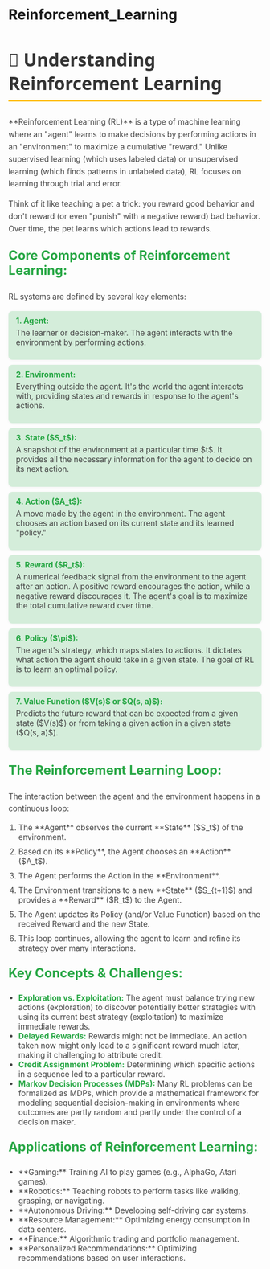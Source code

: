 # Reinforcement_Learning

<h2 id="reinforcement-learning-section" style="color: #333; font-family: 'Segoe UI', sans-serif; font-size: 2.5em; border-bottom: 3px solid #FFC107; padding-bottom: 10px;">
  🤖 Understanding Reinforcement Learning
</h2>
<p style="font-size: 1.1em; color: #444; line-height: 1.6;">
  **Reinforcement Learning (RL)** is a type of machine learning where an "agent" learns to make decisions by performing actions in an "environment" to maximize a cumulative "reward." Unlike supervised learning (which uses labeled data) or unsupervised learning (which finds patterns in unlabeled data), RL focuses on learning through trial and error.
</p>
<p style="font-size: 1.1em; color: #444; line-height: 1.6; margin-top: 15px;">
  Think of it like teaching a pet a trick: you reward good behavior and don't reward (or even "punish" with a negative reward) bad behavior. Over time, the pet learns which actions lead to rewards.
</p>

<h3 style="color: #28A745; font-size: 1.8em; margin-top: 25px;">Core Components of Reinforcement Learning:</h3>
<p style="font-size: 1.1em; color: #444; line-height: 1.6;">
  RL systems are defined by several key elements:
</p>
<ul style="list-style-type: none; padding: 0; font-size: 1.1em; color: #444;">
  <li style="margin-bottom: 10px; background-color: #D4EDDA; padding: 10px 15px; border-radius: 8px; box-shadow: 0 1px 5px rgba(0,0,0,0.05);">
    <strong style="color: #28A745;">1. Agent:</strong>
    <p style="margin-top: 5px;">The learner or decision-maker. The agent interacts with the environment by performing actions.</p>
  </li>
  <li style="margin-bottom: 10px; background-color: #D4EDDA; padding: 10px 15px; border-radius: 8px; box-shadow: 0 1px 5px rgba(0,0,0,0.05);">
    <strong style="color: #28A745;">2. Environment:</strong>
    <p style="margin-top: 5px;">Everything outside the agent. It's the world the agent interacts with, providing states and rewards in response to the agent's actions.</p>
  </li>
  <li style="margin-bottom: 10px; background-color: #D4EDDA; padding: 10px 15px; border-radius: 8px; box-shadow: 0 1px 5px rgba(0,0,0,0.05);">
    <strong style="color: #28A745;">3. State ($S_t$):</strong>
    <p style="margin-top: 5px;">A snapshot of the environment at a particular time $t$. It provides all the necessary information for the agent to decide on its next action.</p>
  </li>
  <li style="margin-bottom: 10px; background-color: #D4EDDA; padding: 10px 15px; border-radius: 8px; box-shadow: 0 1px 5px rgba(0,0,0,0.05);">
    <strong style="color: #28A745;">4. Action ($A_t$):</strong>
    <p style="margin-top: 5px;">A move made by the agent in the environment. The agent chooses an action based on its current state and its learned "policy."</p>
  </li>
  <li style="margin-bottom: 10px; background-color: #D4EDDA; padding: 10px 15px; border-radius: 8px; box-shadow: 0 1px 5px rgba(0,0,0,0.05);">
    <strong style="color: #28A745;">5. Reward ($R_t$):</strong>
    <p style="margin-top: 5px;">A numerical feedback signal from the environment to the agent after an action. A positive reward encourages the action, while a negative reward discourages it. The agent's goal is to maximize the total cumulative reward over time.</p>
  </li>
  <li style="margin-bottom: 10px; background-color: #D4EDDA; padding: 10px 15px; border-radius: 8px; box-shadow: 0 1px 5px rgba(0,0,0,0.05);">
    <strong style="color: #28A745;">6. Policy ($\pi$):</strong>
    <p style="margin-top: 5px;">The agent's strategy, which maps states to actions. It dictates what action the agent should take in a given state. The goal of RL is to learn an optimal policy.</p>
  </li>
  <li style="margin-bottom: 10px; background-color: #D4EDDA; padding: 10px 15px; border-radius: 8px; box-shadow: 0 1px 5px rgba(0,0,0,0.05);">
    <strong style="color: #28A745;">7. Value Function ($V(s)$ or $Q(s, a)$):</strong>
    <p style="margin-top: 5px;">Predicts the future reward that can be expected from a given state ($V(s)$) or from taking a given action in a given state ($Q(s, a)$).</p>
  </li>
</ul>

<h3 style="color: #28A745; font-size: 1.8em; margin-top: 25px;">The Reinforcement Learning Loop:</h3>
<p style="font-size: 1.1em; color: #444; line-height: 1.6;">
  The interaction between the agent and the environment happens in a continuous loop:
</p>
<ol style="list-style-type: decimal; padding-left: 20px; font-size: 1.1em; color: #444;">
  <li style="margin-bottom: 10px;">The **Agent** observes the current **State** ($S_t$) of the environment.</li>
  <li style="margin-bottom: 10px;">Based on its **Policy**, the Agent chooses an **Action** ($A_t$).</li>
  <li style="margin-bottom: 10px;">The Agent performs the Action in the **Environment**.</li>
  <li style="margin-bottom: 10px;">The Environment transitions to a new **State** ($S_{t+1}$) and provides a **Reward** ($R_t$) to the Agent.</li>
  <li style="margin-bottom: 10px;">The Agent updates its Policy (and/or Value Function) based on the received Reward and the new State.</li>
  <li style="margin-bottom: 10px;">This loop continues, allowing the agent to learn and refine its strategy over many interactions.</li>
</ol>

<h3 style="color: #28A745; font-size: 1.8em; margin-top: 25px;">Key Concepts & Challenges:</h3>
<ul style="list-style-type: disc; padding-left: 20px; font-size: 1.1em; color: #444;">
  <li><strong style="color: #28A745;">Exploration vs. Exploitation:</strong> The agent must balance trying new actions (exploration) to discover potentially better strategies with using its current best strategy (exploitation) to maximize immediate rewards.</li>
  <li><strong style="color: #28A745;">Delayed Rewards:</strong> Rewards might not be immediate. An action taken now might only lead to a significant reward much later, making it challenging to attribute credit.</li>
  <li><strong style="color: #28A745;">Credit Assignment Problem:</strong> Determining which specific actions in a sequence led to a particular reward.</li>
  <li><strong style="color: #28A745;">Markov Decision Processes (MDPs):</strong> Many RL problems can be formalized as MDPs, which provide a mathematical framework for modeling sequential decision-making in environments where outcomes are partly random and partly under the control of a decision maker.</li>
</ul>

<h3 style="color: #28A745; font-size: 1.8em; margin-top: 25px;">Applications of Reinforcement Learning:</h3>
<ul style="list-style-type: disc; padding-left: 20px; font-size: 1.1em; color: #444;">
  <li>**Gaming:** Training AI to play games (e.g., AlphaGo, Atari games).</li>
  <li>**Robotics:** Teaching robots to perform tasks like walking, grasping, or navigating.</li>
  <li>**Autonomous Driving:** Developing self-driving car systems.</li>
  <li>**Resource Management:** Optimizing energy consumption in data centers.</li>
  <li>**Finance:** Algorithmic trading and portfolio management.</li>
  <li>**Personalized Recommendations:** Optimizing recommendations based on user interactions.</li>
</ul>
